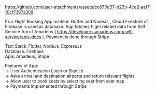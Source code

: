 


https://github.com/user-attachments/assets/ce873d37-b23b-4ce2-aaf7-10cf7367a308
                                            

Its a Flight Booking App made in Flutter and NodeJs , Cloud Firestore of Firebase is used as database. App fetches flight related data from Self Service Api of Amadeus ( https://developers.amadeus.com/self-service/apis-docs ). Payment is done through Stripe.         
                             
Text Stack: Flutter, NodeJs, ExpressJs                    
Database: Firebase                 
Apis: Amadeus, Stripe                    
                      
Features of App:                    
-> User Authentication Login or SignUp                             
-> Asks arrival and destination airports and return relevant flights                         
-> Allow user to book seats by selecting seat from seat map                      
-> Payments implemented through Stripe                          
